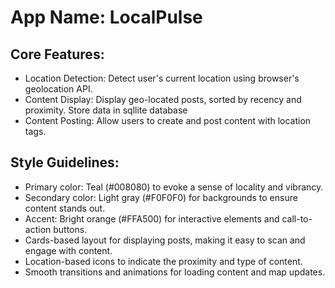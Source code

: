 # **App Name**: LocalPulse

## Core Features:

- Location Detection: Detect user's current location using browser's geolocation API.
- Content Display: Display geo-located posts, sorted by recency and proximity. Store data in sqllite database
- Content Posting: Allow users to create and post content with location tags.

## Style Guidelines:

- Primary color: Teal (#008080) to evoke a sense of locality and vibrancy.
- Secondary color: Light gray (#F0F0F0) for backgrounds to ensure content stands out.
- Accent: Bright orange (#FFA500) for interactive elements and call-to-action buttons.
- Cards-based layout for displaying posts, making it easy to scan and engage with content.
- Location-based icons to indicate the proximity and type of content.
- Smooth transitions and animations for loading content and map updates.